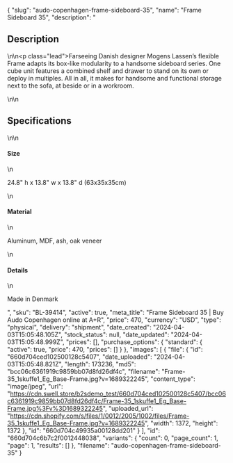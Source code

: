 {
  "slug": "audo-copenhagen-frame-sideboard-35",
  "name": "Frame Sideboard 35",
  "description": "<h2>Description</h2>\n<!-- split -->\n<p class=\"lead\">Farseeing Danish designer Mogens Lassen’s flexible Frame adapts its box-like modularity to a handsome sideboard series. One cube unit features a combined shelf and drawer to stand on its own or deploy in multiples. All in all, it makes for handsome and functional storage next to the sofa, at beside or in a workroom.</p>\n<!-- split -->\n<h2>Specifications</h2>\n<!-- split -->\n<h4>Size</h4>\n<p>24.8\" h x 13.8\" w x 13.8\" d (63x35x35cm)</p>\n<h4>Material</h4>\n<p><span>Aluminum, MDF, ash, oak veneer</span></p>\n<h4>Details</h4>\n<p>Made in Denmark</p>",
  "sku": "BL-39414",
  "active": true,
  "meta_title": "Frame Sideboard 35 | Buy Audo Copenhagen online at A+R",
  "price": 470,
  "currency": "USD",
  "type": "physical",
  "delivery": "shipment",
  "date_created": "2024-04-03T15:05:48.105Z",
  "stock_status": null,
  "date_updated": "2024-04-03T15:05:48.999Z",
  "prices": [],
  "purchase_options": {
    "standard": {
      "active": true,
      "price": 470,
      "prices": []
    }
  },
  "images": [
    {
      "file": {
        "id": "660d704ced102500128c5407",
        "date_uploaded": "2024-04-03T15:05:48.821Z",
        "length": 173236,
        "md5": "bcc06c6361919c9859bb07d8fd26df4c",
        "filename": "Frame-35_1skuffe1_Eg_Base-Frame.jpg?v=1689322245",
        "content_type": "image/jpeg",
        "url": "https://cdn.swell.store/b2sdemo_test/660d704ced102500128c5407/bcc06c6361919c9859bb07d8fd26df4c/Frame-35_1skuffe1_Eg_Base-Frame.jpg%3Fv%3D1689322245",
        "uploaded_url": "https://cdn.shopify.com/s/files/1/0012/2005/1002/files/Frame-35_1skuffe1_Eg_Base-Frame.jpg?v=1689322245",
        "width": 1372,
        "height": 1372
      },
      "id": "660d704c49935a00128dd201"
    }
  ],
  "id": "660d704c6b7c2f0012448038",
  "variants": {
    "count": 0,
    "page_count": 1,
    "page": 1,
    "results": []
  },
  "filename": "audo-copenhagen-frame-sideboard-35"
}